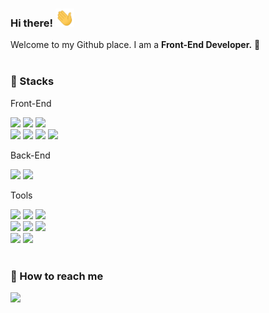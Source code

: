 ### Hi there! <img src="https://raw.githubusercontent.com/reasonjeans/reasonjeans/main/wave.gif" width="30">
Welcome to my Github place. I am a <b>Front-End Developer.</b> 🚀
<br />
<br />

<h3>💪 Stacks</h3>
Front-End

<img src="https://img.shields.io/badge/React-61dafe?style=flat-square&logo=React&logoColor=white" /> <img src="https://img.shields.io/badge/TypeScript-3178c6?style=flat-square&logo=TypeScript&logoColor=white" /> <img src="https://img.shields.io/badge/JavaScript-F7DF1E?style=flat-square&logo=JavaScript&logoColor=white" /> <br />
<img src="https://img.shields.io/badge/HTML5-E34F26?style=flat-square&logo=HTML5&logoColor=white" /> <img src="https://img.shields.io/badge/CSS3-1572B6?style=flat-square&logo=CSS3&logoColor=white" /> <img src="https://img.shields.io/badge/Sass-CC6699?style=flat-square&logo=Sass&logoColor=white" /> <img src="https://img.shields.io/badge/jQuery-0769ad?style=flat-square&logo=jQuery&logoColor=white" />

Back-End

<img src="https://img.shields.io/badge/Node.js-339933?style=flat-square&logo=Node.js&logoColor=white" /> <img src="https://img.shields.io/badge/Express-000000?style=flat-square&logo=Express&logoColor=white" />

Tools

<img src="https://img.shields.io/badge/Git-f05032?style=flat-square&logo=Git&logoColor=white" /> <img src="https://img.shields.io/badge/GitHub-181717?style=flat-square&logo=GitHub&logoColor=white" /> <img src="https://img.shields.io/badge/Bitbucket-0052cc?style=flat-square&logo=Bitbucket&logoColor=white" /> <br /><img src="https://img.shields.io/badge/VS code-007acc?style=flat-square&logo=Visual Studio Code&logoColor=white" /> <img src="https://img.shields.io/badge/Jira-0052CC?style=flat-square&logo=Jira&logoColor=white" /> <img src="https://img.shields.io/badge/Confluence-172b4d?style=flat-square&logo=Confluence&logoColor=white" /> <br />
<img src="https://img.shields.io/badge/Slack-4a154b?style=flat-square&logo=Slack&logoColor=white" /> <img src="https://img.shields.io/badge/Figma-f24e1e?style=flat-square&logo=Figma&logoColor=white" />
<br />
<br />

<h3>📮 How to reach me</h3>
<img src="https://img.shields.io/badge/yujinlee719@gmail.com-ea4335?style=flat-square&logo=Gmail&logoColor=white" />
